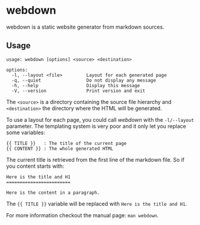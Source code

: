 webdown
=======

webdown is a static website generator from markdown sources.

Usage
-----

    usage: webdown [options] <source> <destination>

    options:
      -l, --layout <file>         Layout for each generated page
      -q, --quiet                 Do not display any message
      -h, --help                  Display this message
      -V, --version               Print version and exit

The `<source>` is a directory containing the source file hierarchy and
`<destination>` the directory where the HTML will be generated.

To use a layout for each page, you could call *webdown* with the `-l/--layout`
parameter. The templating system is very poor and it only let you replace some
variables:

    {{ TITLE }}   : The title of the current page
    {{ CONTENT }} : The whole generated HTML

The current title is retrieved from the first line of the markdown file. So if
you content starts with:

    Here is the title and H1
    ========================

    Here is the content in a paragraph.

The `{{ TITLE }}` variable will be replaced with `Here is the title and H1`.

For more information checkout the manual page: `man webdown`.

